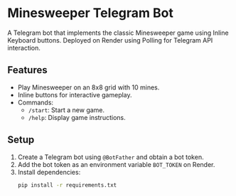 # Minesweeper Telegram Bot

A Telegram bot that implements the classic Minesweeper game using Inline Keyboard buttons. Deployed on Render using Polling for Telegram API interaction.

## Features
- Play Minesweeper on an 8x8 grid with 10 mines.
- Inline buttons for interactive gameplay.
- Commands:
  - `/start`: Start a new game.
  - `/help`: Display game instructions.

## Setup
1. Create a Telegram bot using `@BotFather` and obtain a bot token.
2. Add the bot token as an environment variable `BOT_TOKEN` on Render.
3. Install dependencies:
   ```bash
   pip install -r requirements.txt
